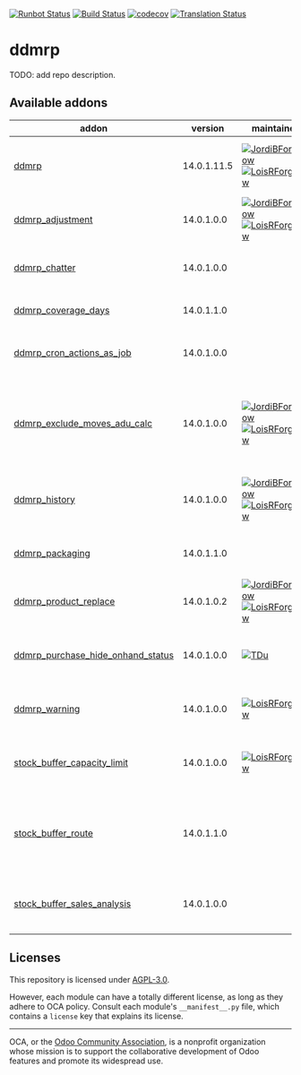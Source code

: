 [![Runbot Status](https://runbot.odoo-community.org/runbot/badge/flat/255/14.0.svg)](https://runbot.odoo-community.org/runbot/repo/github-com-oca-ddmrp-255)
[![Build Status](https://travis-ci.com/OCA/ddmrp.svg?branch=14.0)](https://travis-ci.com/OCA/ddmrp)
[![codecov](https://codecov.io/gh/OCA/ddmrp/branch/14.0/graph/badge.svg)](https://codecov.io/gh/OCA/ddmrp)
[![Translation Status](https://translation.odoo-community.org/widgets/ddmrp-14-0/-/svg-badge.svg)](https://translation.odoo-community.org/engage/ddmrp-14-0/?utm_source=widget)

<!-- /!\ do not modify above this line -->

# ddmrp

TODO: add repo description.

<!-- /!\ do not modify below this line -->

<!-- prettier-ignore-start -->

[//]: # (addons)

Available addons
----------------
addon | version | maintainers | summary
--- | --- | --- | ---
[ddmrp](ddmrp/) | 14.0.1.11.5 | [![JordiBForgeFlow](https://github.com/JordiBForgeFlow.png?size=30px)](https://github.com/JordiBForgeFlow) [![LoisRForgeFlow](https://github.com/LoisRForgeFlow.png?size=30px)](https://github.com/LoisRForgeFlow) | Demand Driven Material Requirements Planning
[ddmrp_adjustment](ddmrp_adjustment/) | 14.0.1.0.0 | [![JordiBForgeFlow](https://github.com/JordiBForgeFlow.png?size=30px)](https://github.com/JordiBForgeFlow) [![LoisRForgeFlow](https://github.com/LoisRForgeFlow.png?size=30px)](https://github.com/LoisRForgeFlow) | Allow to apply factor adjustments to buffers.
[ddmrp_chatter](ddmrp_chatter/) | 14.0.1.0.0 |  | Adds chatter and activities to stock buffers.
[ddmrp_coverage_days](ddmrp_coverage_days/) | 14.0.1.1.0 |  | Implements Coverage Days.
[ddmrp_cron_actions_as_job](ddmrp_cron_actions_as_job/) | 14.0.1.0.0 |  | Run DDMRP Buffer Calculation as jobs
[ddmrp_exclude_moves_adu_calc](ddmrp_exclude_moves_adu_calc/) | 14.0.1.0.0 | [![JordiBForgeFlow](https://github.com/JordiBForgeFlow.png?size=30px)](https://github.com/JordiBForgeFlow) [![LoisRForgeFlow](https://github.com/LoisRForgeFlow.png?size=30px)](https://github.com/LoisRForgeFlow) | Define additional rules to exclude certain moves from ADU calculation
[ddmrp_history](ddmrp_history/) | 14.0.1.0.0 | [![JordiBForgeFlow](https://github.com/JordiBForgeFlow.png?size=30px)](https://github.com/JordiBForgeFlow) [![LoisRForgeFlow](https://github.com/LoisRForgeFlow.png?size=30px)](https://github.com/LoisRForgeFlow) | Allow to store historical data of DDMRP buffers.
[ddmrp_packaging](ddmrp_packaging/) | 14.0.1.1.0 |  | DDMRP integration with packaging
[ddmrp_product_replace](ddmrp_product_replace/) | 14.0.1.0.2 | [![JordiBForgeFlow](https://github.com/JordiBForgeFlow.png?size=30px)](https://github.com/JordiBForgeFlow) [![LoisRForgeFlow](https://github.com/LoisRForgeFlow.png?size=30px)](https://github.com/LoisRForgeFlow) | Provides a assisting tool for product replacement.
[ddmrp_purchase_hide_onhand_status](ddmrp_purchase_hide_onhand_status/) | 14.0.1.0.0 | [![TDu](https://github.com/TDu.png?size=30px)](https://github.com/TDu) | Replace purchase onhand status with smart button.
[ddmrp_warning](ddmrp_warning/) | 14.0.1.0.0 | [![LoisRForgeFlow](https://github.com/LoisRForgeFlow.png?size=30px)](https://github.com/LoisRForgeFlow) | Adds configuration warnings on stock buffers.
[stock_buffer_capacity_limit](stock_buffer_capacity_limit/) | 14.0.1.0.0 | [![LoisRForgeFlow](https://github.com/LoisRForgeFlow.png?size=30px)](https://github.com/LoisRForgeFlow) | Ensures that the limits of storage are never surpassed
[stock_buffer_route](stock_buffer_route/) | 14.0.1.1.0 |  | Allows to force a route to be used when procuring from Stock Buffers
[stock_buffer_sales_analysis](stock_buffer_sales_analysis/) | 14.0.1.0.0 |  | Allows to access the Sales Analysis from Stock Buffers

[//]: # (end addons)

<!-- prettier-ignore-end -->

## Licenses

This repository is licensed under [AGPL-3.0](LICENSE).

However, each module can have a totally different license, as long as they adhere to OCA
policy. Consult each module's `__manifest__.py` file, which contains a `license` key
that explains its license.

----

OCA, or the [Odoo Community Association](http://odoo-community.org/), is a nonprofit
organization whose mission is to support the collaborative development of Odoo features
and promote its widespread use.
